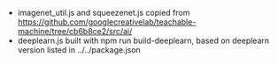 - imagenet_util.js and squeezenet.js copied from https://github.com/googlecreativelab/teachable-machine/tree/cb6b8ce2/src/ai/
- deeplearn.js built with npm run build-deeplearn, based on deeplearn version listed in ../../package.json

